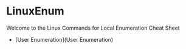 # LinuxEnum
Welcome to the Linux Commands for Local Enumeration Cheat Sheet


* [User Enumeration](User Enumeration)

